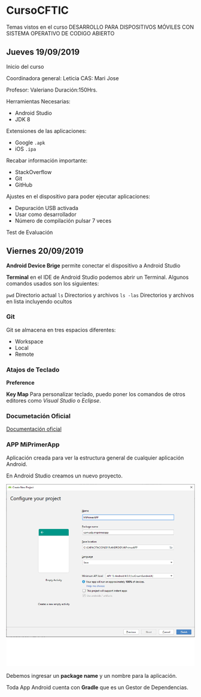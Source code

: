 # CursoCFTIC
Temas vistos en el curso DESARROLLO PARA DISPOSITIVOS MÓVILES CON SISTEMA OPERATIVO DE CODIGO ABIERTO

## Jueves 19/09/2019

Inicio del curso 

Coordinadora general: Leticia
CAS: Mari Jose

Profesor: Valeriano
Duración:150Hrs.

Herramientas Necesarias:
* Android Studio
* JDK 8

Extensiones de las aplicaciones:
* Google `.apk`
* iOS `.ipa`

Recabar información importante:
* StackOverflow
* Git
* GitHub

Ajustes en el dispositivo para poder ejecutar aplicaciones:
* Depuración USB activada
* Usar como desarrollador
* Número de compilación pulsar 7 veces

Test de Evaluación

## Viernes 20/09/2019

**Android Device Brige** permite conectar el dispositivo a Android Studio

**Terminal** en el IDE de Android Studio podemos abrir un Terminal.
Algunos comandos usados son los siguientes:

`pwd` Directorio actual
`ls`  Directorios y archivos
`ls -las` Directorios y archivos en lista incluyendo ocultos

### Git
Git se almacena en tres espacios diferentes:

* Workspace
* Local
* Remote

### Atajos de Teclado

**Preference**

   **Key Map** Para personalizar teclado, puedo poner los comandos de otros editores como *Visual Studio* o *Eclipse*.
   
### Documetación Oficial

[Documentación oficial](https://developer.android.com/)

### APP MiPrimerApp

Aplicación creada para ver la estructura general de cualquier aplicación Android.

En Android Studio creamos un nuevo proyecto.

<img src="/imgDocumentacion/create_new_project.png">

Debemos ingresar un **package name** y un nombre para la aplicación.

Toda App Android cuenta con **Gradle** que es un Gestor de Dependencias.




   




